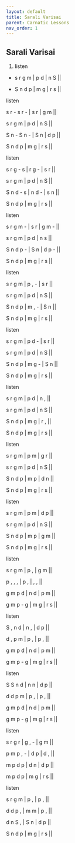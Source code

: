 ```yaml
---
layout: default
title: Sarali Varisai
parent: Carnatic Lessons
nav_order: 1
---
```


## Sarali Varisai

1. listen

- s   r   g   m   |   p   d   |   n   S   ||


- S   n   d   p   |   m   g   |   r   s   ||



listen

s   r - s   r - |   s   r   |   g   m   ||


s   r   g   m   |   p   d   |   n   S   ||


S   n - S   n - |   S   n   |   d   p   ||


S   n   d   p   |   m   g   |   r   s   ||



listen

s   r   g - s   |   r   g - |   s   r   ||


s   r   g   m   |   p   d   |   n   S   ||


S   n   d - s   |   n   d - |   s   n   ||


S   n   d   p   |   m   g   |   r   s   ||



listen

s   r   g   m - |   s   r   |   g   m - ||


s   r   g   m   |   p   d   |   n   s   ||


S   n   d   p - |   S   n   |   d   p - ||


S   n   d   p   |   m   g   |   r   s   ||



listen

s   r   g   m   |   p   , - |   s   r   ||


s   r   g   m   |   p   d   |   n   S   ||


S   n   d   p   |   m   , - |   S   n   ||


S   n   d   p   |   m   g   |   r   s   ||



listen

s   r   g   m   |   p   d - |   s   r   ||


s   r   g   m   |   p   d   |   n   S   ||


S   n   d   p   |   m   g - |   S   n   ||


S   n   d   p   |   m   g   |   r   s   ||



listen

s   r   g   m   |   p   d   |   n   ,   ||


s   r   g   m   |   p   d   |   n   S   ||


S   n   d   p   |   m   g   |   r   ,   ||


S   n   d   p   |   m   g   |   r   s   ||



listen

s   r   g   m   |   p   m   |   g   r   ||


s   r   g   m   |   p   d   |   n   S   ||


S   n   d   p   |   m   p   |   d   n   ||


S   n   d   p   |   m   g   |   r   s   ||



listen

s   r   g   m   |   p   m   |   d   p   ||


s   r   g   m   |   p   d   |   n   S   ||


S   n   d   p   |   m   p   |   g   m   ||


S   n   d   p   |   m   g   |   r   s   ||



listen

s   r   g   m   |   p   ,   |   g   m   ||


p   ,   ,   ,   |   p   ,   |   ,   ,   ||


g   m   p   d   |   n   d   |   p   m   ||


g   m   p - g   |   m   g   |   r   s   ||



listen

S   ,   n   d   |   n   ,   |   d   p   ||


d   ,   p   m   |   p   ,   |   p   ,   ||


g   m   p   d   |   n   d   |   p   m   ||


g   m   p - g   |   m   g   |   r   s   ||



listen

S   S   n   d   |   n   n   |   d   p   ||


d   d   p   m   |   p   ,   |   p   ,   ||


g   m   p   d   |   n   d   |   p   m   ||


g   m   p - g   |   m   g   |   r   s   ||



listen

s   r   g   r   |   g   , - |   g   m   ||


p   m   p   , - |   d   p   |   d   ,   ||


m   p   d   p   |   d   n   |   d   p   ||


m   p   d   p   |   m   g   |   r   s   ||



listen

s   r   g   m   |   p   ,   |   p   ,   ||


d   d   p   ,   |   m   m   |   p   ,   ||


d   n   S   ,   |   S   n   |   d   p   ||


S   n   d   p   |   m   g   |   r   s   ||